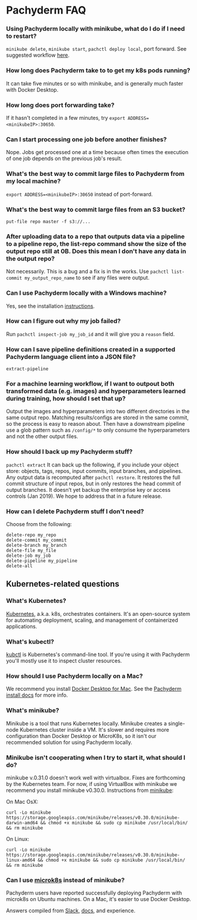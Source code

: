 # Pachyderm FAQ

### Using Pachyderm locally with minikube, what do I do if I need to restart? 

`minikube delete`, `minikube start`, `pachctl deploy local`, port forward. See suggested workflow [here]().

### How long does Pachyderm take to to get my k8s pods running?

It can take five minutes or so with minikube, and is generally much faster with Docker Desktop.

### How long does port forwarding take?

If it hasn't completed in a few minutes, try `export ADDRESS=<minikubeIP>:30650`.

### Can I start processing one job before another finishes?

Nope. Jobs get processed one at a time because often times the execution of one job depends on the previous job's result.

### What's the best way to commit large files to Pachyderm from my local machine?

`export ADDRESS=<minikubeIP>:30650` instead of port-forward. 

### What's the best way to commit large files from an S3 bucket?

`put-file repo master -f s3://...` 

### After uploading data to a repo that outputs data via a pipeline to a pipeline repo, the list-repo command show the size of the output repo still at 0B. Does this mean I don't have any data in the output repo?

Not necessarily. This is a bug and a fix is in the works. Use `pachctl list-commit my_output_repo_name` to see if any files were output.

### Can I use Pachyderm locally with a Windows machine?

Yes, see the installation [instructions](http://docs.pachyderm.io/en/stable/getting_started/local_installation.html).

### How can I figure out why my job failed?

Run `pachctl inspect-job my_job_id` and it will give you a `reason` field.

### How can I save pipeline definitions created in a supported Pachyderm language client into a JSON file?

`extract-pipeline`

### For a machine learning workflow, if I want to outpout both transformed data (e.g. images) and hyperparameters learned during training, how should I set that up? 

Output the images and hyperparameters into two different directories in the same output repo. Matching results/configs are stored in the same commit, so the process is easy to reason about. Then have a downstream pipeline use a glob pattern such as `/config/*` to only consume the hyperparameters and not the other output files.

### How should I back up my Pachyderm stuff?

`pachctl extract` It can back up the following, if you include your object store:  objects, tags, repos, input commits, input branches, and pipelines. Any output data is recomputed after `pachctl restore`.  It restores the full commit structure of input repos, but in only restores the head commit of output branches. It doesn’t yet backup the enterprise key or access controls (Jan 2019).  We hope to address that in a future release. 

### How can I delete Pachyderm stuff I don't need?
Choose from the following:
```
delete-repo my_repo
delete-commit my_commit
delete-branch my_branch
delete-file my_file
delete-job my_job
delete-pipeline my_pipeline
delete-all 
```


## Kubernetes-related questions

### What's Kubernetes?

[Kubernetes](https://kubernetes.io/), a.k.a. k8s, orchestrates containers. It's an open-source system for automating deployment, scaling, and management of containerized applications.

### What's kubectl?

[kubctl](https://kubernetes.io/docs/tasks/tools/install-kubectl/) is Kubernetes's command-line tool. If you're using it with Pachyderm you'll mostly use it to inspect cluster resources.

### How should I use Pachyderm locally on a Mac?

We recommend you install [Docker Desktop for Mac](https://www.docker.com/products/docker-desktop). See the [Pachyderm install docs](https://pachyderm.readthedocs.io/en/stable/getting_started/local_installation.html) for more info.

### What's minikube?

Minikube is a tool that runs Kubernetes locally. Minikube creates a single-node Kubernetes cluster inside a VM. It's slower and requires more configuration than Docker Desktop or MicroK8s, so it isn't our recommended solution for using Pachyderm locally.

### Minikube isn't cooperating when I try to start it, what should I do?

minikube v.0.31.0 doesn't work well with virtualbox. Fixes are forthcoming by the Kubernetes team. For now, if using VirtualBox with minikube we recommend you install minikube v0.30.0. Instructions from [minikube](https://github.com/kubernetes/minikube/releases):

On Mac OsX:

`curl -Lo minikube https://storage.googleapis.com/minikube/releases/v0.30.0/minikube-darwin-amd64 && chmod +x minikube && sudo cp minikube /usr/local/bin/ && rm minikube`

On Linux:

`curl -Lo minikube https://storage.googleapis.com/minikube/releases/v0.30.0/minikube-linux-amd64 && chmod +x minikube && sudo cp minikube /usr/local/bin/ && rm minikube`

### Can I use [microk8s](https://microk8s.io/) instead of minikube? 

Pachyderm users have reported successfully deploying Pachyderm with microk8s on Ubuntu machines. On a Mac, it's easier to use Docker Desktop.


Answers compiled from [Slack](https://pachyderm-users.slack.com/), [docs](http://docs.pachyderm.io/en/latest/), and experience.
